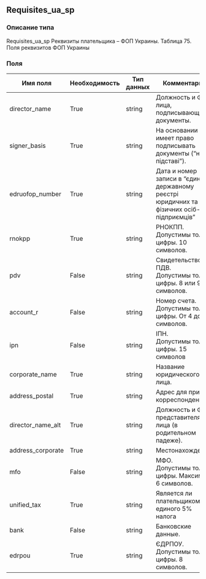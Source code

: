 
## Requisites_ua_sp

### Описание типа
Requisites_ua_sp
Реквизиты плательщика – ФОП Украины.
Таблица 75. Поля реквизитов ФОП Украины



### Поля

| Имя поля | Необходимость | Тип данных | Комментарий |
|---|---|---|---|
|director_name|True|string|Должность и ФИО лица, подписывающего документы.<br/>|
|signer_basis|True|string|На основании имеет право подписывать документы (“на пiдставi”).<br/>|
|edruofop_number|True|string|Дата и номер записи в “єдиному державному реєстрі юридичних та фiзичних осiб-пiдприємцiв”<br/>|
|rnokpp|True|string|РНОКПП.<br/>Допустимы только цифры. 10 символов.<br/>|
|pdv|False|string|Свидетельство ПДВ.<br/>Допустимы только цифры. 8 или 9 символов.<br/>|
|account_r|False|string|Номер счета.<br/>Допустимы только цифры. От 4 до 14 символов.<br/>|
|ipn|False|string|IПН.<br/>Допустимы только цифры. 15 символов<br/>|
|corporate_name|True|string|Название юридического лица.<br/>|
|address_postal|True|string|Адрес для приёма корреспонденции.<br/>|
|director_name_alt|True|string|Должность и ФИО представителя юр. лица (в родительном падеже).<br/>|
|address_corporate|True|string|Местонахождение.<br/>|
|mfo|False|string|МФО.<br/>Допустимы только цифры. Максимум 6 символов.<br/>|
|unified_tax|True|string|Является ли плательщиком единого 5% налога<br/>|
|bank|False|string|Банковские данные.<br/>|
|edrpou|True|string|ЄДРПОУ.<br/>Допустимы только цифры. 8 символов.<br/>|
